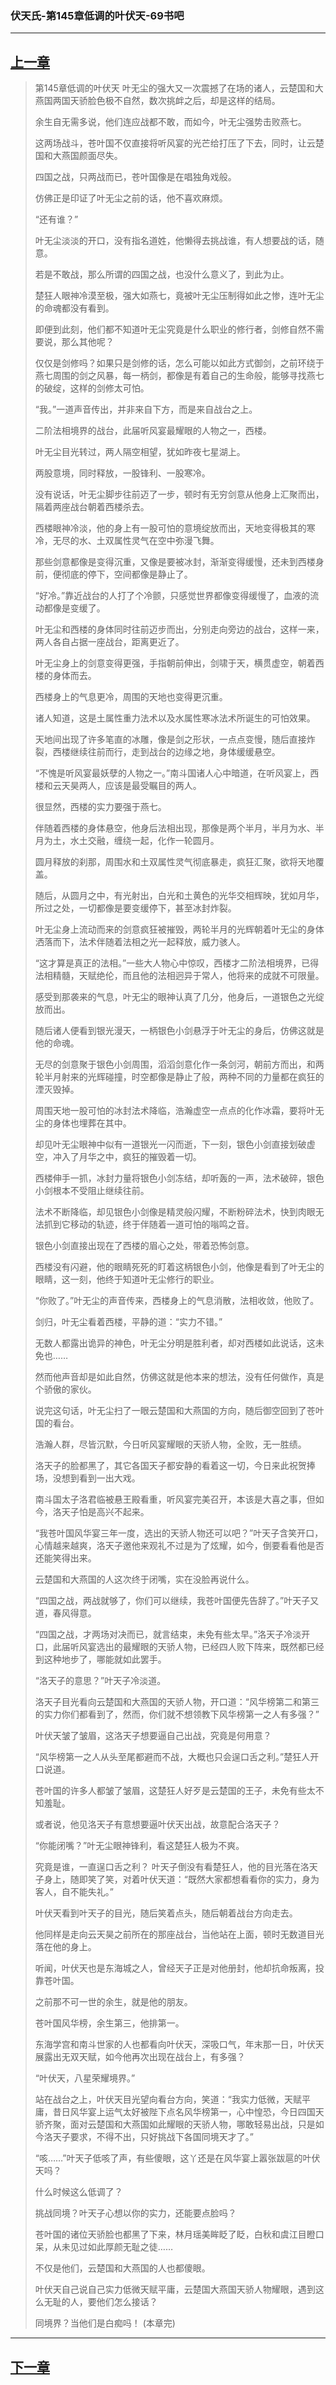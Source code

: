 ### 伏天氏-第145章低调的叶伏天-69书吧

--------
[上一章](./0cfec728ba93da5126860a6252d73490.md)
--------


>
>
>
>第145章低调的叶伏天
>叶无尘的强大又一次震撼了在场的诸人，云楚国和大燕国两国天骄脸色极不自然，数次挑衅之后，却是这样的结局。
>
>余生自无需多说，他们连应战都不敢，而如今，叶无尘强势击败燕七。
>
>这两场战斗，苍叶国不仅直接将听风宴的光芒给打压了下去，同时，让云楚国和大燕国颜面尽失。
>
>四国之战，只两战而已，苍叶国像是在唱独角戏般。
>
>仿佛正是印证了叶无尘之前的话，他不喜欢麻烦。
>
>“还有谁？”
>
>叶无尘淡淡的开口，没有指名道姓，他懒得去挑战谁，有人想要战的话，随意。
>
>若是不敢战，那么所谓的四国之战，也没什么意义了，到此为止。
>
>楚狂人眼神冷漠至极，强大如燕七，竟被叶无尘压制得如此之惨，连叶无尘的命魂都没有看到。
>
>即便到此刻，他们都不知道叶无尘究竟是什么职业的修行者，剑修自然不需要说，那么其他呢？
>
>仅仅是剑修吗？如果只是剑修的话，怎么可能以如此方式御剑，之前环绕于燕七周围的剑之风暴，每一柄剑，都像是有着自己的生命般，能够寻找燕七的破绽，这样的剑修太可怕。
>
>“我。”一道声音传出，并非来自下方，而是来自战台之上。
>
>二阶法相境界的战台，此届听风宴最耀眼的人物之一，西楼。
>
>叶无尘目光转过，两人隔空相望，犹如昨夜七星湖上。
>
>两股意境，同时释放，一股锋利、一股寒冷。
>
>没有说话，叶无尘脚步往前迈了一步，顿时有无穷剑意从他身上汇聚而出，隔着两座战台朝着西楼杀去。
>
>西楼眼神冷淡，他的身上有一股可怕的意境绽放而出，天地变得极其的寒冷，无尽的水、土双属性灵气在空中弥漫飞舞。
>
>那些剑意都像是变得沉重，又像是要被冰封，渐渐变得缓慢，还未到西楼身前，便彻底的停下，空间都像是静止了。
>
>“好冷。”靠近战台的人打了个冷颤，只感觉世界都像变得缓慢了，血液的流动都像是变缓了。
>
>叶无尘和西楼的身体同时往前迈步而出，分别走向旁边的战台，这样一来，两人各自占据一座战台，距离更近了。
>
>叶无尘身上的剑意变得更强，手指朝前伸出，剑啸于天，横贯虚空，朝着西楼的身体而去。
>
>西楼身上的气息更冷，周围的天地也变得更沉重。
>
>诸人知道，这是土属性重力法术以及水属性寒冰法术所诞生的可怕效果。
>
>天地间出现了许多笔直的冰雕，像是剑之形状，一点点变慢，随后直接炸裂，西楼继续往前而行，走到战台的边缘之地，身体缓缓悬空。
>
>“不愧是听风宴最妖孽的人物之一。”南斗国诸人心中暗道，在听风宴上，西楼和云天昊两人，应该是最受瞩目的两人。
>
>很显然，西楼的实力要强于燕七。
>
>伴随着西楼的身体悬空，他身后法相出现，那像是两个半月，半月为水、半月为土，水土交融，缠绕一起，化作一轮圆月。
>
>圆月释放的刹那，周围水和土双属性灵气彻底暴走，疯狂汇聚，欲将天地覆盖。
>
>随后，从圆月之中，有光射出，白光和土黄色的光华交相辉映，犹如月华，所过之处，一切都像是要变缓停下，甚至冰封炸裂。
>
>叶无尘身上流动而来的剑意疯狂被摧毁，两轮半月的光辉朝着叶无尘的身体洒落而下，法术伴随着法相之光一起释放，威力骇人。
>
>“这才算是真正的法相。”一些大人物心中惊叹，西楼才二阶法相境界，已得法相精髓，天赋绝伦，而且他的法相迥异于常人，他将来的成就不可限量。
>
>感受到那袭来的气息，叶无尘的眼神认真了几分，他身后，一道银色之光绽放而出。
>
>随后诸人便看到银光漫天，一柄银色小剑悬浮于叶无尘的身后，仿佛这就是他的命魂。
>
>无尽的剑意聚于银色小剑周围，滔滔剑意化作一条剑河，朝前方而出，和两轮半月射来的光辉碰撞，时空都像是静止了般，两种不同的力量都在疯狂的湮灭毁掉。
>
>周围天地一股可怕的冰封法术降临，浩瀚虚空一点点的化作冰霜，要将叶无尘的身体也埋葬在其中。
>
>却见叶无尘眼神中似有一道银光一闪而逝，下一刻，银色小剑直接划破虚空，冲入了月华之中，疯狂的摧毁着一切。
>
>西楼伸手一抓，冰封力量将银色小剑冻结，却听轰的一声，法术破碎，银色小剑根本不受阻止继续往前。
>
>法术不断降临，却见银色小剑像是精灵般闪耀，不断粉碎法术，快到肉眼无法抓到它移动的轨迹，终于伴随着一道可怕的嗡鸣之音。
>
>银色小剑直接出现在了西楼的眉心之处，带着恐怖剑意。
>
>西楼没有闪避，他的眼睛死死的盯着这柄银色小剑，他像是看到了叶无尘的眼睛，这一刻，他终于知道叶无尘修行的职业。
>
>“你败了。”叶无尘的声音传来，西楼身上的气息消散，法相收敛，他败了。
>
>剑归，叶无尘看着西楼，平静的道：“实力不错。”
>
>无数人都露出诡异的神色，叶无尘分明是胜利者，却对西楼如此说话，这未免也……
>
>然而他声音却是如此自然，仿佛这就是他本来的想法，没有任何做作，真是个骄傲的家伙。
>
>说完这句话，叶无尘扫了一眼云楚国和大燕国的方向，随后御空回到了苍叶国的看台。
>
>浩瀚人群，尽皆沉默，今日听风宴耀眼的天骄人物，全败，无一胜绩。
>
>洛天子的脸都黑了，其它各国天子都安静的看着这一切，今日来此祝贺捧场，没想到看到一出大戏。
>
>南斗国太子洛君临被悬王殿看重，听风宴完美召开，本该是大喜之事，但如今，洛天子怕是高兴不起来。
>
>“我苍叶国风华宴三年一度，选出的天骄人物还可以吧？”叶天子含笑开口，心情越来越爽，洛天子邀他来观礼不过是为了炫耀，如今，倒要看看他是否还能笑得出来。
>
>云楚国和大燕国的人这次终于闭嘴，实在没脸再说什么。
>
>“四国之战，两战就够了，你们可以继续，我苍叶国便先告辞了。”叶天子又道，春风得意。
>
>“四国之战，才两场对决而已，就言结束，未免有些太早。”洛天子冷淡开口，此届听风宴选出的最耀眼的天骄人物，已经四人败下阵来，既然都已经到这种地步了，哪能就如此罢手。
>
>“洛天子的意思？”叶天子冷淡道。
>
>洛天子目光看向云楚国和大燕国的天骄人物，开口道：“风华榜第二和第三的实力你们都看到了，然而，你们就不想领教下风华榜第一之人有多强？”
>
>叶伏天皱了皱眉，这洛天子想要逼自己出战，究竟是何用意？
>
>“风华榜第一之人从头至尾都避而不战，大概也只会逞口舌之利。”楚狂人开口说道。
>
>苍叶国的许多人都皱了皱眉，这楚狂人好歹是云楚国的王子，未免有些太不知羞耻。
>
>或者说，他见洛天子有意想要逼叶伏天出战，故意配合洛天子？
>
>“你能闭嘴？”叶无尘眼神锋利，看这楚狂人极为不爽。
>
>究竟是谁，一直逞口舌之利？
>叶天子倒没有看楚狂人，他的目光落在洛天子身上，随即笑了笑，对着叶伏天道：“既然大家都想看看你的实力，身为客人，自不能失礼。”
>
>叶伏天看到叶天子的目光，随后笑着点头，随后朝着战台方向走去。
>
>他同样是走向云天昊之前所在的那座战台，当他站在上面，顿时无数道目光落在他的身上。
>
>听闻，叶伏天也是东海城之人，曾经天子正是对他册封，他却抗命叛离，投靠苍叶国。
>
>之前那不可一世的余生，就是他的朋友。
>
>苍叶国风华榜，余生第三，他排第一。
>
>东海学宫和南斗世家的人也都看向叶伏天，深吸口气，年末那一日，叶伏天展露出无双天赋，如今他再次出现在战台上，有多强？
>
>“叶伏天，八星荣耀境界。”
>
>站在战台之上，叶伏天目光望向看台方向，笑道：“我实力低微，天赋平庸，昔日风华宴上运气太好被陛下点名风华榜第一，心中惶恐，今日四国天骄齐聚，面对云楚国和大燕国如此耀眼的天骄人物，哪敢轻易出战，只是如今洛天子要求，不得不出，只好挑战下各国同境天才了。”
>
>“咳……”叶天子低咳了声，有些傻眼，这丫还是在风华宴上嚣张跋扈的叶伏天吗？
>
>什么时候这么低调了？
>
>挑战同境？叶天子心想以你的实力，还能要点脸吗？
>
>苍叶国的诸位天骄脸也都黑了下来，林月瑶美眸眨了眨，白秋和虞江目瞪口呆，从未见过如此厚颜无耻之徒……
>
>不仅是他们，云楚国和大燕国的人也都傻眼。
>
>叶伏天自己说自己实力低微天赋平庸，云楚国大燕国天骄人物耀眼，遇到这么无耻的人，要他们怎么接话？
>
>同境界？当他们是白痴吗！
>(本章完)
>
>

--------
[下一章](./45edbd153a8776d0aa2e09f62a7ad0a7.md)
--------
